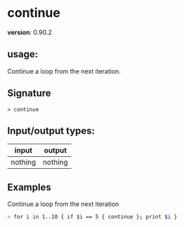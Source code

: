 # continue

**version**: 0.90.2

## **usage**:

Continue a loop from the next iteration.

## Signature

`> continue `

## Input/output types:

| input   | output  |
| ------- | ------- |
| nothing | nothing |

## Examples

Continue a loop from the next iteration

```bash
> for i in 1..10 { if $i == 5 { continue }; print $i }
```
